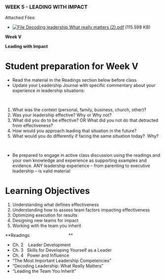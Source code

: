 ### WEEK 5 - LEADING WITH IMPACT

Attached Files:

- [![File](https://blackboard.robertmorris.edu/images/ci/ng/cal_year_event.gif) Decoding leadership What really matters (2).pdf](https://blackboard.robertmorris.edu/bbcswebdav/pid-1877273-dt-content-rid-5637114_1/xid-5637114_1) (115.598 KB)

**Week V**

**Leading with Impact**

# **Student preparation for Week V**

- Read the material in the Readings section below before class
- Update your Leadership Journal with specific commentary about your experience in leadership situations:

 

1. What was the context (personal, family, business, church, other)?
2. Was your leadership effective? Why or Why not?
3. What did you do to be effective? OR What did you not do that detracted from effectiveness?
4. How would you approach leading that situation in the future?
5. What would you do differently if facing the same situation today?  Why?

 

- Be prepared to engage in active class discussion using the readings and your own knowledge and experience as supporting examples and evidence. ANY leadership experience – from parenting to executive leadership – is valid material

# **Learning Objectives**

1. Understanding what defines effectiveness
2. Understanding how to assess team factors impacting effectiveness
3. Optimizing execution for results
4. Designing new teams for impact
5. Working with the team you inherit

**Readings                                **

- Ch. 2    Leader Development
- Ch. 3   Skills for Developing Yourself as a Leader
- Ch. 4   Power and Influence
- “The Most Important Leadership Competencies”
- “Decoding Leadership: What Really Matters”
- “Leading the Team You Inherit”